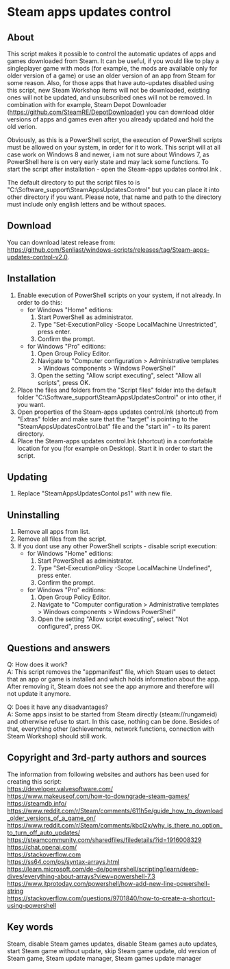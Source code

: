 # Steam apps updates control  
## About
This script makes it possible to control the automatic updates of apps and games downloaded from Steam. It can be useful, if you would like to play a singleplayer game with mods (for example, the mods are available only for older version of a game) or use an older version of an app from Steam for some reason. Also, for those apps that have auto-updates disabled using this script, new Steam Workshop items will not be downloaded, existing ones will not be updated, and unsubscribed ones will not be removed. In combination with for example, Steam Depot Downloader (https://github.com/SteamRE/DepotDownloader) you can download older versions of apps and games even after you already updated and hold the old verion.

Obviously, as this is a PowerShell script, the execution of PowerShell scripts must be allowed on your system, in order for it to work. This script will at all case work on Windows 8 and newer, i am not sure about Windows 7, as PowerShell here is on very early state and may lack some functions. To start the script after installation - open the Steam-apps updates control.lnk .

The default directory to put the script files to is "C:\Software_support\SteamAppsUpdatesControl" but you can place it into other directory if you want. Please note, that name and path to the directory must include only english letters and be without spaces.

## Download
You can download latest release from: https://github.com/Senliast/windows-scripts/releases/tag/Steam-apps-updates-control-v2.0.

## Installation
1. Enable execution of PowerShell scripts on your system, if not already. In order to do this:
   - for Windows "Home" editions:
     1. Start PowerShell as administrator.
     2. Type "Set-ExecutionPolicy -Scope LocalMachine Unrestricted", press enter.
     3. Confirm the prompt.
   - for Windows "Pro" editions:
     1. Open Group Policy Editor.
     2. Navigate to "Computer configuration > Administrative templates > Windows components > Windows PowerShell"
     3. Open the setting "Allow script executing", select "Allow all scripts", press OK.
2. Place the files and folders from the "Script files" folder into the default folder "C:\Software_support\SteamAppsUpdatesControl\" or into other, if you want.
3. Open properties of the Steam-apps updates control.lnk (shortcut) from "Extras" folder and make sure that the "target" is pointing to the "SteamAppsUpdatesControl.bat" file and the "start in" - to its parent directory.
4. Place the Steam-apps updates control.lnk (shortcut) in a comfortable location for you (for example on Desktop). Start it in order to start the script.

## Updating
1. Replace "SteamAppsUpdatesContol.ps1" with new file.

## Uninstalling
1. Remove all apps from list.
2. Remove all files from the script.
3. If you dont use any other PowerShell scripts - disable script execution:
   - for Windows "Home" editions:
     1. Start PowerShell as administrator.
     2. Type "Set-ExecutionPolicy -Scope LocalMachine Undefined", press enter.
     3. Confirm the prompt.
   - for Windows "Pro" editions:
     1. Open Group Policy Editor.
     2. Navigate to "Computer configuration > Administrative templates > Windows components > Windows PowerShell"
     3. Open the setting "Allow script executing", select "Not configured", press OK.



## Questions and answers
Q: How does it work?  
A: This script removes the "appmanifest" file, which Steam uses to detect that an app or game is installed and which holds information about the app. After removing it, Steam does not see the app anymore and therefore will not update it anymore.  

Q: Does it have any disadvantages?  
A: Some apps insist to be started from Steam directly (steam://rungameid) and otherwise refuse to start. In this case, nothing can be done. Besides of that, everything other (achievements, network functions, connection with Steam Workshop) should still work.  



## Copyright and 3rd-party authors and sources
The information from following websites and authors has been used for creating this script:  
https://developer.valvesoftware.com/  
https://www.makeuseof.com/how-to-downgrade-steam-games/  
https://steamdb.info/  
https://www.reddit.com/r/Steam/comments/611h5e/guide_how_to_download_older_versions_of_a_game_on/  
https://www.reddit.com/r/Steam/comments/kbcl2x/why_is_there_no_option_to_turn_off_auto_updates/  
https://steamcommunity.com/sharedfiles/filedetails/?id=1916008329  
https://chat.openai.com/  
https://stackoverflow.com  
https://ss64.com/ps/syntax-arrays.html  
https://learn.microsoft.com/de-de/powershell/scripting/learn/deep-dives/everything-about-arrays?view=powershell-7.3  
https://www.itprotoday.com/powershell/how-add-new-line-powershell-string  
https://stackoverflow.com/questions/9701840/how-to-create-a-shortcut-using-powershell  

## Key words
Steam, disable Steam games updates, disable Steam games auto updates, start Steam game without update, skip Steam game update, old version of Steam game, Steam update manager, Steam games update manager
